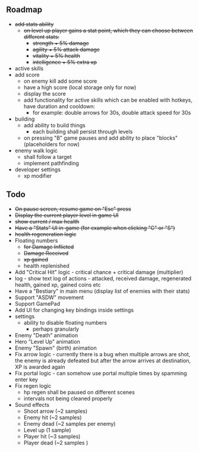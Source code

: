 ## Roadmap
- ~~add stats ability~~
  - ~~on level up player gains a stat point, which they can choose between different stats:~~
    -  ~~strength + 5% damage~~
    -  ~~agility + 5% attack damage~~
    -  ~~vitality + 5% health~~
    -  ~~intelligence + 5% extra xp~~
- active skills
- add score
  - on enemy kill add some score
  - have a high score (local storage only for now)
  - display the score
  - add functionality for active skills which can be enabled with hotkeys, have duration and cooldown:
    - for example: double arrows for 30s, double attack speed for 30s
- building
  - add ability to build things
    - each building shall persist through levels
  - on pressing "B" game pauses and add ability to place "blocks" (placeholders for now)
- enemy walk logic
  - shall follow a target
  - implement pathfinding
- developer settings
  - xp modifier


## Todo

- ~~On pause screen, resume game on "Esc" press~~
- ~~Display the current player level in game UI~~
- ~~show current / max health~~
- ~~Have a "Stats" UI in-game (for example when clicking "C" or "S")~~
- ~~health regeneration logic~~
- Floating numbers
  - ~~for Damage Inflicted~~
  - ~~Damage Received~~
  - ~~xp gained~~
  - health replenished
- Add "Critical Hit" logic - critical chance + critical damage (multiplier)
- log - show text log of actions - attacked, received damage, regenerated health, gained xp, gained coins etc
- Have a "Bestiary" in main menu (display list of enemies with their stats)
- Support "ASDW" movement
- Support GamePad
- Add UI for changing key bindings inside settings
- settings
  - ability to disable floating numbers
    - perhaps granularly
- Enemy "Death" animation
- Hero "Level Up" animation
- Enemy "Spawn" (birth) animation
- Fix arrow logic - currently there is a bug when multiple arrows are shot, the enemy is already defeated but after the arrow arrives at destination, XP is awarded again
- Fix portal logic - can somehow use portal multiple times by spamming enter key
- Fix regen logic
  - hp regen shall be paused on different scenes
  - intervals not being cleaned properly
- Sound effects
  - Shoot arrow (~2 samples)
  - Enemy hit (~2 samples)
  - Enemy dead (~2 samples per enemy)
  - Level up (1 sample)
  - Player hit (~3 samples)
  - Player dead (~2 samples )
